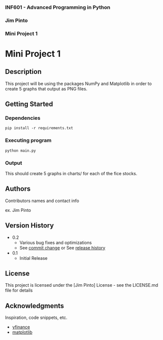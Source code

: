 ### INF601 - Advanced Programming in Python
### Jim Pinto
### Mini Project 1


# Mini Project 1 

## Description

This project will be using the packages NumPy and Matplotlib in order to create 5 graphs that output as PNG files.

## Getting Started

### Dependencies

```
pip install -r requirements.txt
```


### Executing program

```
python main.py
```

### Output

This should create 5 graphs in charts/ for each of the fice stocks. 

## Authors

Contributors names and contact info

ex. Jim Pinto  

## Version History

* 0.2
    * Various bug fixes and optimizations
    * See [commit change]() or See [release history]()
* 0.1
    * Initial Release

## License

This project is licensed under the [Jim Pinto] License - see the LICENSE.md file for details

## Acknowledgments

Inspiration, code snippets, etc.
* [yfinance](https://pypi.org/project/yfinance/)
* [matplotlib](https://matplotlib.org/stable/tutorials/pyplot.html)

